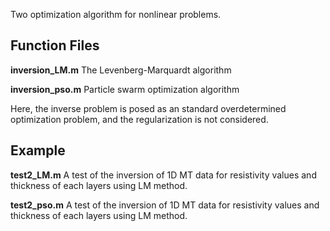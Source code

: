 Two optimization algorithm for nonlinear problems.

## Function Files

**inversion_LM.m** The Levenberg-Marquardt algorithm
  
**inversion_pso.m** Particle swarm optimization algorithm

Here, the inverse problem is posed as an standard overdetermined optimization problem, and the regularization is not considered.

## Example

**test2_LM.m** A test of the inversion of 1D MT data for resistivity values and thickness of each layers using LM method.

**test2_pso.m** A test of the inversion of 1D MT data for resistivity values and thickness of each layers using LM method.
